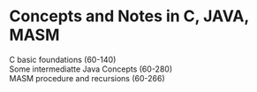 # Concepts and Notes in C, JAVA, MASM 

C basic foundations (60-140) <br> 
Some intermediatte Java Concepts (60-280) <br> 
MASM procedure and recursions (60-266) 
